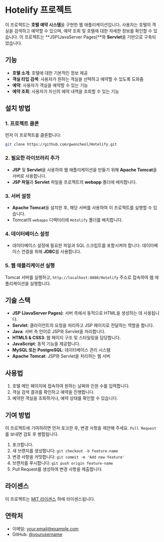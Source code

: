 # Hotelify 프로젝트

이 프로젝트는 **호텔 예약 시스템**을 구현한 웹 애플리케이션입니다. 사용자는 호텔의 객실을 검색하고 예약할 수 있으며, 예약 조회 및 호텔에 대한 자세한 정보를 확인할 수 있습니다. 이 프로젝트는 **JSP(JavaServer Pages)**와 **Servlet**을 기반으로 구축되었습니다.

## 기능

- **호텔 소개**: 호텔에 대한 기본적인 정보 제공
- **객실 타입 검색**: 사용자가 원하는 객실을 선택하고 예약할 수 있도록 도와줌
- **예약**: 사용자가 객실을 예약할 수 있는 기능
- **예약 조회**: 사용자가 자신의 예약 내역을 조회할 수 있는 기능

## 설치 방법

### 1. 프로젝트 클론

먼저 이 프로젝트를 클론합니다:
```bash
git clone https://github.com/gwoncheol/Hotelify.git
```

### 2. 필요한 라이브러리 추가

- **JSP** 및 **Servlet**을 사용하여 웹 애플리케이션을 만들기 위해 **Apache Tomcat**을 서버로 사용합니다.
- **JSP 파일**과 **Servlet** 파일을 프로젝트의 **webapp** 폴더에 배치합니다.

### 3. 서버 설정

- **Apache Tomcat**을 설치한 후, 해당 서버를 사용하여 이 프로젝트를 실행할 수 있습니다.
- Tomcat의 `webapps` 디렉터리에 `Hotelify` 폴더를 배치합니다.

### 4. 데이터베이스 설정

- 데이터베이스 설정에 필요한 파일과 SQL 스크립트를 포함시켜야 합니다. 데이터베이스 연결을 위해 **JDBC**를 사용합니다.

### 5. 웹 애플리케이션 실행

Tomcat 서버를 실행하고, `http://localhost:8080/Hotelify` 주소로 접속하여 웹 애플리케이션을 실행합니다.

## 기술 스택

- **JSP (JavaServer Pages)**: 서버 측에서 동적으로 HTML을 생성하는 데 사용됩니다.
- **Servlet**: 클라이언트의 요청을 처리하고 JSP 페이지로 전달하는 역할을 합니다.
- **Java**: 서버 측 언어로 JSP와 Servlet을 처리합니다.
- **HTML5 & CSS3**: 웹 페이지 구조 및 스타일링을 담당합니다.
- **JavaScript**: 동적 기능을 제공합니다.
- **MySQL 또는 PostgreSQL**: 데이터베이스 관리 시스템
- **Apache Tomcat**: JSP와 Servlet을 처리하는 웹 서버

## 사용법

1. 호텔 메인 페이지에 접속하여 원하는 날짜와 인원 수를 입력합니다.
2. 객실 검색 결과를 확인하고 예약을 진행합니다.
3. 예약한 객실을 조회하거나, 예약 상태를 확인할 수 있습니다.

## 기여 방법

이 프로젝트에 기여하려면 먼저 포크한 후, 변경 사항을 제안해 주세요. `Pull Request`를 보내면 검토 후 병합됩니다.

1. 포크합니다.
2. 새 브랜치를 생성합니다: `git checkout -b feature-name`
3. 변경 사항을 커밋합니다: `git commit -m 'Add new feature'`
4. 브랜치를 푸시합니다: `git push origin feature-name`
5. Pull Request를 생성하여 변경 사항을 제출합니다.

## 라이센스

이 프로젝트는 [MIT 라이센스](https://opensource.org/licenses/MIT) 하에 라이센스됩니다.

## 연락처

- 이메일: your.email@example.com
- GitHub: [@yourusername](https://github.com/yourusername)
```


